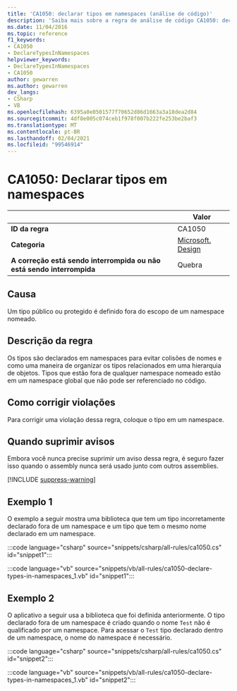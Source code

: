 ```yaml
---
title: 'CA1050: declarar tipos em namespaces (análise de código)'
description: 'Saiba mais sobre a regra de análise de código CA1050: declarar tipos em namespaces'
ms.date: 11/04/2016
ms.topic: reference
f1_keywords:
- CA1050
- DeclareTypesInNamespaces
helpviewer_keywords:
- DeclareTypesInNamespaces
- CA1050
author: gewarren
ms.author: gewarren
dev_langs:
- CSharp
- VB
ms.openlocfilehash: 6395a0e0501577f70652d86d1663a3a18dea2d84
ms.sourcegitcommit: 4df8e005c074ceb1f978f007b222fe253be2baf3
ms.translationtype: MT
ms.contentlocale: pt-BR
ms.lasthandoff: 02/04/2021
ms.locfileid: "99546914"
---
```

# <a name="ca1050-declare-types-in-namespaces"></a>CA1050: Declarar tipos em namespaces

| | Valor |
|-|-|
| **ID da regra** |CA1050|
| **Categoria** |[Microsoft. Design](design-warnings.md)|
| **A correção está sendo interrompida ou não está sendo interrompida** |Quebra|

## <a name="cause"></a>Causa

Um tipo público ou protegido é definido fora do escopo de um namespace nomeado.

## <a name="rule-description"></a>Descrição da regra

Os tipos são declarados em namespaces para evitar colisões de nomes e como uma maneira de organizar os tipos relacionados em uma hierarquia de objetos. Tipos que estão fora de qualquer namespace nomeado estão em um namespace global que não pode ser referenciado no código.

## <a name="how-to-fix-violations"></a>Como corrigir violações

Para corrigir uma violação dessa regra, coloque o tipo em um namespace.

## <a name="when-to-suppress-warnings"></a>Quando suprimir avisos

Embora você nunca precise suprimir um aviso dessa regra, é seguro fazer isso quando o assembly nunca será usado junto com outros assemblies.

[!INCLUDE [suppress-warning](../../../../includes/code-analysis/suppress-warning.md)]

## <a name="example-1"></a>Exemplo 1

O exemplo a seguir mostra uma biblioteca que tem um tipo incorretamente declarado fora de um namespace e um tipo que tem o mesmo nome declarado em um namespace.

:::code language="csharp" source="snippets/csharp/all-rules/ca1050.cs" id="snippet1":::

:::code language="vb" source="snippets/vb/all-rules/ca1050-declare-types-in-namespaces_1.vb" id="snippet1":::

## <a name="example-2"></a>Exemplo 2

O aplicativo a seguir usa a biblioteca que foi definida anteriormente. O tipo declarado fora de um namespace é criado quando o nome `Test` não é qualificado por um namespace. Para acessar o `Test` tipo declarado dentro de um namespace, o nome do namespace é necessário.

:::code language="csharp" source="snippets/csharp/all-rules/ca1050.cs" id="snippet2":::

:::code language="vb" source="snippets/vb/all-rules/ca1050-declare-types-in-namespaces_1.vb" id="snippet2":::
